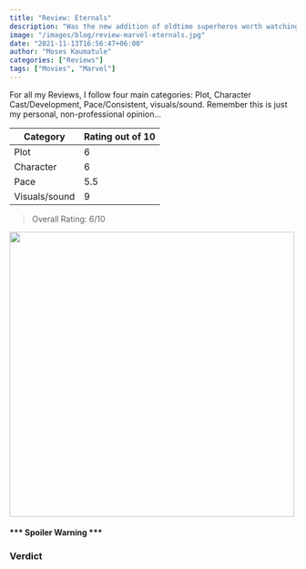 ```yaml
---
title: "Review: Eternals"
description: "Was the new addition of oldtime superheros worth watching?"
image: "/images/blog/review-marvel-eternals.jpg"
date: "2021-11-13T16:56:47+06:00"
author: "Moses Kaumatule"
categories: ["Reviews"]
tags: ["Movies", "Marvel"]
---
```

For all my Reviews, I follow four main categories: Plot, Character Cast/Development, Pace/Consistent, visuals/sound. Remember this is just my personal, non-professional opinion...

Category | Rating out of 10
------------ | ------------
Plot | 6
Character | 6
Pace | 5.5
Visuals/sound | 9

> Overall Rating: 6/10
<!-- <cite>My Rating</cite> -->


<a href="http://www.youtube.com/watch?feature=player_embedded&v=x_me3xsvDgk
" target="_blank" id="pointer"><img src="https://wdwnt.com/wp-content/uploads/2021/05/Eternals-2636659-1155x720.jpg" width="500" id="pointer"/></a>

<h4 id='spoiler'>*** Spoiler Warning ***</h4>



### Verdict
